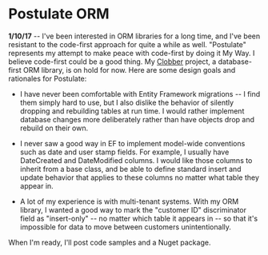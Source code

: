 # Postulate ORM

**1/10/17** -- I've been interested in ORM libraries for a long time, and I've been resistant to the code-first approach for quite a while as well. "Postulate" represents my attempt to make peace with code-first by doing it My Way. I believe code-first could be a good thing. My [Clobber](https://github.com/adamosoftware/Clobber) project, a database-first ORM library, is on hold for now. Here are some design goals and rationales for Postulate:

- I have never been comfortable with Entity Framework migrations -- I find them simply hard to use, but I also dislike the behavior of silently dropping and rebuilding tables at run time. I would rather implement database changes more deliberately rather than have objects drop and rebuild on their own.

- I never saw a good way in EF to implement model-wide conventions such as date and user stamp fields. For example, I usually have DateCreated and DateModified columns. I would like those columns to inherit from a base class, and be able to define standard insert and update behavior that applies to these columns no matter what table they appear in.

- A lot of my experience is with multi-tenant systems. With my ORM library, I wanted a good way to mark the "customer ID" discriminator field as "insert-only" -- no matter which table it appears in -- so that it's impossible for data to move between customers unintentionally.

When I'm ready, I'll post code samples and a Nuget package.
